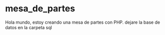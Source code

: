 # mesa_de_partes
Hola mundo, estoy creando una mesa de partes con PHP.
dejare la base de datos en la carpeta sql
